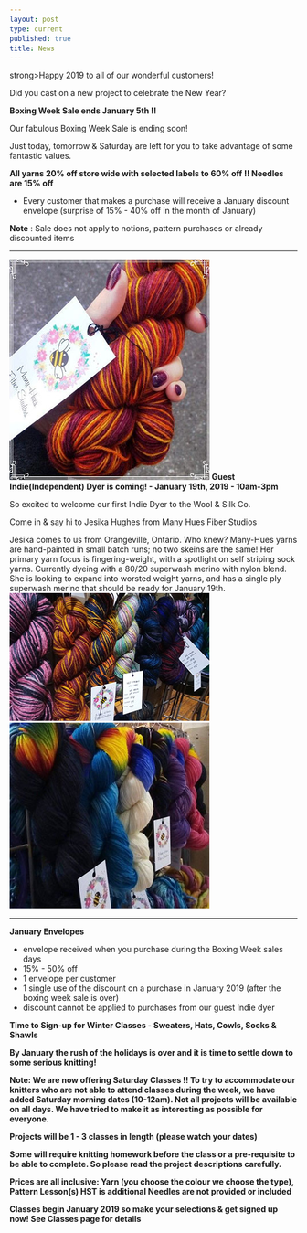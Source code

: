 ```yaml
---
layout: post
type: current
published: true
title: News
---
```


strong>Happy 2019 to all of our wonderful customers!</strong>

Did you cast on a new project to celebrate the New Year?

<strong>Boxing Week Sale ends January 5th !!</strong>
 
Our fabulous Boxing Week Sale is ending soon!

Just today, tomorrow & Saturday are left for you to take advantage of some fantastic values. 
  
<strong>All yarns 20% off store wide with selected labels to 60% off !! Needles are 15% off</strong>
- Every customer that makes a purchase will receive a January discount envelope (surprise of 15% - 40% off in the month of January)

**Note** : Sale does not apply to notions, pattern purchases or already discounted items
<hr />
<img src="/img/indie.jpg">
<strong>Guest Indie(Independent) Dyer is coming! - January 19th, 2019 - 10am-3pm</strong>

So excited to welcome our first Indie Dyer to the Wool & Silk Co.
 
Come in & say hi to Jesika Hughes from Many Hues Fiber Studios
 
Jesika comes to us from Orangeville, Ontario. Who knew?   Many-Hues yarns are hand-painted in small batch runs; no two skeins are the same!
Her primary yarn focus is fingering-weight, with a spotlight on self striping sock yarns. Currently dyeing with a 80/20 superwash merino with nylon blend.  She is looking to expand into worsted weight yarns, and has a single ply superwash merino that should be ready for January 19th. 
<img src="/img/indie2.jpg">
<img src="/img/indie3.jpg">
<hr />
<strong>January Envelopes</strong>

- envelope received when you purchase during the Boxing Week sales days
- 15% - 50% off 
- 1 envelope per customer
- 1 single use of the discount on a purchase in January 2019 (after the boxing week sale is over)
- discount cannot be applied to purchases from our guest Indie dyer
 
<strong>Time to Sign-up for Winter Classes - Sweaters, Hats, Cowls, Socks & Shawls

By January the rush of the holidays is over and it is time to settle down to some serious knitting!

Note:   We are now offering Saturday Classes !!
To try to accommodate our knitters who are not able to attend classes during the week, we have added Saturday morning dates (10-12am). Not all projects will be available on all days. We have tried to make it as interesting as possible for everyone.

Projects will be 1 - 3 classes in length (please watch your dates)

Some will require knitting homework before the class or a pre-requisite to be able to complete. So please read the project descriptions carefully. 

Prices are all inclusive: 
Yarn (you choose the colour we choose the type),
Pattern
Lesson(s) 
HST is additional 
Needles are not provided or included

<strong>Classes begin January 2019 so make your selections & get signed up now! See Classes page for details</strong>


